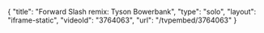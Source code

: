 {
    "title": "Forward Slash remix: Tyson Bowerbank",
    "type": "solo",
    "layout": "iframe-static",
    "videoId": "3764063",
    "url": "\/tvpembed\/3764063"
}